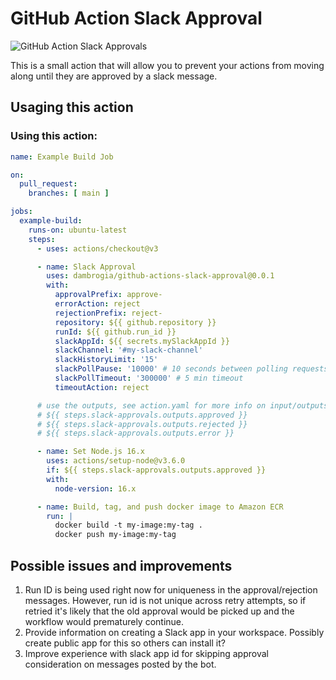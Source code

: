 # GitHub Action Slack Approval

![GitHub Action Slack Approvals](https://github.com/dambrogia/github-actions-slack-approval/actions/workflows/test.yml/badge.svg)

This is a small action that will allow you to prevent your actions from moving along until they are approved by a slack message.

## Usaging this action

### Using this action:

```yaml
name: Example Build Job

on:
  pull_request:
    branches: [ main ]

jobs:
  example-build:
    runs-on: ubuntu-latest
    steps:
      - uses: actions/checkout@v3

      - name: Slack Approval
        uses: dambrogia/github-actions-slack-approval@0.0.1
        with:
          approvalPrefix: approve-
          errorAction: reject
          rejectionPrefix: reject-
          repository: ${{ github.repository }}
          runId: ${{ github.run_id }}
          slackAppId: ${{ secrets.mySlackAppId }}
          slackChannel: '#my-slack-channel'
          slackHistoryLimit: '15'
          slackPollPause: '10000' # 10 seconds between polling requests
          slackPollTimeout: '300000' # 5 min timeout
          timeoutAction: reject

      # use the outputs, see action.yaml for more info on input/outputs:
      # ${{ steps.slack-approvals.outputs.approved }}
      # ${{ steps.slack-approvals.outputs.rejected }}
      # ${{ steps.slack-approvals.outputs.error }}

      - name: Set Node.js 16.x
        uses: actions/setup-node@v3.6.0
        if: ${{ steps.slack-approvals.outputs.approved }}
        with:
          node-version: 16.x

      - name: Build, tag, and push docker image to Amazon ECR
        run: |
          docker build -t my-image:my-tag .
          docker push my-image:my-tag
```

## Possible issues and improvements
1. Run ID is being used right now for uniqueness in the approval/rejection messages. However, run id is not unique across retry attempts, so if retried it's likely that the old approval would be picked up and the workflow would prematurely continue.
2. Provide information on creating a Slack app in your workspace. Possibly create public app for this so others can install it?
3. Improve experience with slack app id for skipping approval consideration on messages posted by the bot.
